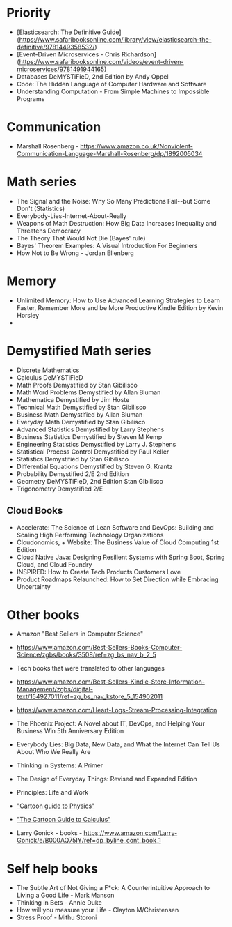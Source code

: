 # Priority
* [Elasticsearch: The Definitive Guide] (https://www.safaribooksonline.com/library/view/elasticsearch-the-definitive/9781449358532/)
* [Event-Driven Microservices - Chris Richardson] (https://www.safaribooksonline.com/videos/event-driven-microservices/9781491944165)
* Databases DeMYSTiFieD, 2nd Edition by Andy Oppel
* Code: The Hidden Language of Computer Hardware and Software
* Understanding Computation - From Simple Machines to Impossible Programs

# Communication
* Marshall Rosenberg - https://www.amazon.co.uk/Nonviolent-Communication-Language-Marshall-Rosenberg/dp/1892005034

# Math series
* The Signal and the Noise: Why So Many Predictions Fail--but Some Don't (Statistics)
* Everybody-Lies-Internet-About-Really
* Weapons of Math Destruction: How Big Data Increases Inequality and Threatens Democracy
* The Theory That Would Not Die (Bayes' rule)
* Bayes' Theorem Examples: A Visual Introduction For Beginners
* How Not to Be Wrong - Jordan Ellenberg

# Memory
* Unlimited Memory: How to Use Advanced Learning Strategies to Learn Faster, Remember More and be More Productive Kindle Edition by Kevin Horsley
* 

# Demystified Math series
* Discrete Mathematics 
* Calculus DeMYSTiFieD
* Math Proofs Demystified by Stan Gibilisco	
* Math Word Problems Demystified by Allan Bluman	
* Mathematica Demystified by Jim Hoste
* Technical Math Demystified by Stan Gibilisco
* Business Math Demystified by Allan Bluman
* Everyday Math Demystified by Stan Gibilisco
* Advanced Statistics Demystified by Larry Stephens
* Business Statistics Demystified by Steven M Kemp
* Engineering Statistics Demystified by Larry J. Stephens
* Statistical Process Control Demystified by Paul Keller	
* Statistics Demystified by Stan Gibilisco
* Differential Equations Demystified by Steven G. Krantz
* Probability Demystified 2/E 2nd Edition
* Geometry DeMYSTiFieD, 2nd Edition Stan Gibilisco
* Trigonometry Demystified 2/E 

## Cloud Books
* Accelerate: The Science of Lean Software and DevOps: Building and Scaling High Performing Technology Organizations
* Cloudonomics, + Website: The Business Value of Cloud Computing 1st Edition
* Cloud Native Java: Designing Resilient Systems with Spring Boot, Spring Cloud, and Cloud Foundry
* INSPIRED: How to Create Tech Products Customers Love
* Product Roadmaps Relaunched: How to Set Direction while Embracing Uncertainty
 

# Other books
* Amazon "Best Sellers in Computer Science"
* https://www.amazon.com/Best-Sellers-Books-Computer-Science/zgbs/books/3508/ref=zg_bs_nav_b_2_5
* Tech books that were translated to other languages
* https://www.amazon.com/Best-Sellers-Kindle-Store-Information-Management/zgbs/digital-text/154927011/ref=zg_bs_nav_kstore_5_154902011
* https://www.amazon.com/Heart-Logs-Stream-Processing-Integration
* The Phoenix Project: A Novel about IT, DevOps, and Helping Your Business Win 5th Anniversary Edition
* Everybody Lies: Big Data, New Data, and What the Internet Can Tell Us About Who We Really Are
* Thinking in Systems: A Primer 
* The Design of Everyday Things: Revised and Expanded Edition 
* Principles: Life and Work 

* ["Cartoon guide to Physics"](https://www.amazon.com/Cartoon-Guide-Physics/dp/0062731009)
* ["The Cartoon Guide to Calculus"](https://www.amazon.com/Cartoon-Guide-Calculus/dp/0061689092/ref=sr_1_5?s=books&ie=UTF8&qid=1537065864&sr=1-5&keywords=cartoon+guide+to+statistics&dpID=51gQZ9XpaYL&preST=_SX218_BO1,204,203,200_QL40_&dpSrc=srch)
* Larry Gonick - books - https://www.amazon.com/Larry-Gonick/e/B000AQ75IY/ref=dp_byline_cont_book_1

# Self help books
* The Subtle Art of Not Giving a F*ck: A Counterintuitive Approach to Living a Good Life - Mark Manson
* Thinking in Bets - Annie Duke  
* How will you measure your Life - Clayton M/Christensen
* Stress Proof - Mithu Storoni